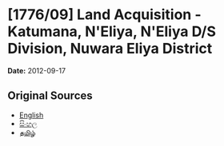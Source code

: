 # [1776/09] Land Acquisition - Katumana, N'Eliya, N'Eliya D/S Division, Nuwara Eliya District

**Date:** 2012-09-17

## Original Sources

- [English](https://documents.gov.lk/view/extra-gazettes/2012/9/1776-09_E.pdf)
- [සිංහල](https://documents.gov.lk/view/extra-gazettes/2012/9/1776-09_S.pdf)
- [தமிழ்](https://documents.gov.lk/view/extra-gazettes/2012/9/1776-09_T.pdf)
